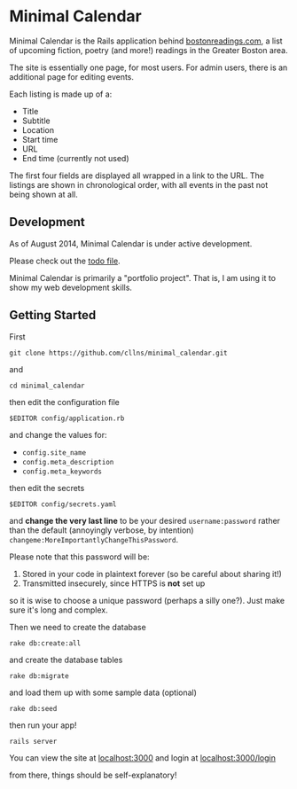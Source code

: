 Minimal Calendar
===

Minimal Calendar is the Rails application behind
[bostonreadings.com](http://bostonreadings.com), a list of upcoming fiction, poetry
(and more!) readings in the Greater Boston area.

The site is essentially one page, for most users.
For admin users, there is an additional page for editing events.

Each listing is made up of a:
- Title
- Subtitle
- Location
- Start time
- URL
- End time (currently not used)

The first four fields are displayed all wrapped in a link to the URL.
The listings are shown in chronological order, with all events in the past not
being shown at all.


Development
---
As of August 2014, Minimal Calendar is under active development.

Please check out the [todo file](todo.md).

Minimal Calendar is primarily a "portfolio project". That is, I am using it to
show my web development skills.



Getting Started
---
First

`git clone https://github.com/cllns/minimal_calendar.git`

and

`cd minimal_calendar`

then edit the configuration file

`$EDITOR config/application.rb`

and change the values for:

- `config.site_name`
- `config.meta_description`
- `config.meta_keywords`

then edit the secrets

`$EDITOR config/secrets.yaml`

and **change the very last line** to be your desired `username:password` rather
than the default (annoyingly verbose, by intention) `changeme:MoreImportantlyChangeThisPassword`.

Please note that this password will be:

1. Stored in your code in plaintext forever (so be careful about sharing it!)
2. Transmitted insecurely, since HTTPS is **not** set up

so it is wise to choose a unique password (perhaps a silly one?). Just make sure
it's long and complex.

Then we need to create the database

`rake db:create:all`

and create the database tables

`rake db:migrate`

and load them up with some sample data (optional)

`rake db:seed`

then run your app!

`rails server`

You can view the site at [localhost:3000](localhost:3000) and login at [localhost:3000/login](localhost:3000/login)

from there, things should be self-explanatory!
